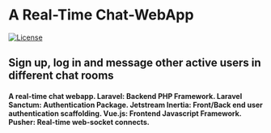 # A Real-Time Chat-WebApp

[![License](https://img.shields.io/github/license/rowenpeebles/chat-webapp.svg?style=flat-square)](https://github.com/rowenpeebles/chat-webapp/blob/master/LICENSE)

## Sign up, log in and message other active users in different chat rooms

#### A real-time chat webapp. Laravel: Backend PHP Framework. Laravel Sanctum: Authentication Package. Jetstream Inertia: Front/Back end user authentication scaffolding. Vue.js: Frontend Javascript Framework. Pusher: Real-time web-socket connects.
